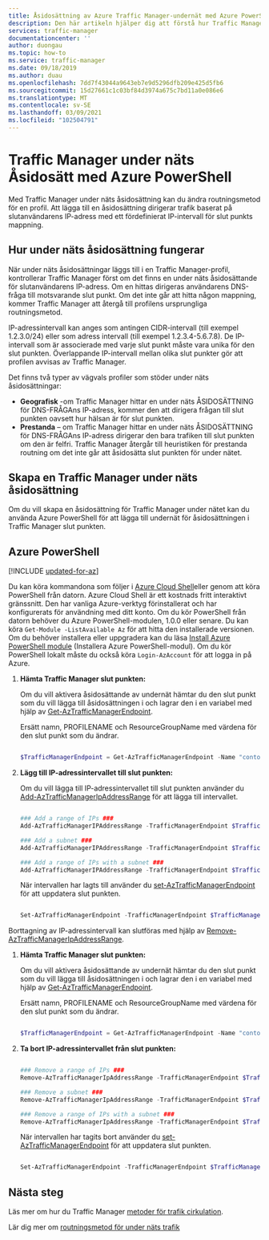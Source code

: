 ```yaml
---
title: Åsidosättning av Azure Traffic Manager-undernät med Azure PowerShell | Microsoft Docs
description: Den här artikeln hjälper dig att förstå hur Traffic Manager under näts åsidosättande används för att åsidosätta Dirigerings metoden för en Traffic Manager profil för att dirigera trafik till en slut punkt baserat på IP-adressen för slutanvändare via fördefinierade IP-intervall till slut punkts mappningar med hjälp av Azure PowerShell.
services: traffic-manager
documentationcenter: ''
author: duongau
ms.topic: how-to
ms.service: traffic-manager
ms.date: 09/18/2019
ms.author: duau
ms.openlocfilehash: 7dd7f43044a9643eb7e9d5296dfb209e425d5fb6
ms.sourcegitcommit: 15d27661c1c03bf84d3974a675c7bd11a0e086e6
ms.translationtype: MT
ms.contentlocale: sv-SE
ms.lasthandoff: 03/09/2021
ms.locfileid: "102504791"
---
```

# <a name="traffic-manager-subnet-override-using-azure-powershell"></a>Traffic Manager under näts Åsidosätt med Azure PowerShell

Med Traffic Manager under näts åsidosättning kan du ändra routningsmetod för en profil.  Att lägga till en åsidosättning dirigerar trafik baserat på slutanvändarens IP-adress med ett fördefinierat IP-intervall för slut punkts mappning. 

## <a name="how-subnet-override-works"></a>Hur under näts åsidosättning fungerar

När under näts åsidosättningar läggs till i en Traffic Manager-profil, kontrollerar Traffic Manager först om det finns en under näts åsidosättande för slutanvändarens IP-adress. Om en hittas dirigeras användarens DNS-fråga till motsvarande slut punkt.  Om det inte går att hitta någon mappning, kommer Traffic Manager att återgå till profilens ursprungliga routningsmetod. 

IP-adressintervall kan anges som antingen CIDR-intervall (till exempel 1.2.3.0/24) eller som adress intervall (till exempel 1.2.3.4-5.6.7.8). De IP-intervall som är associerade med varje slut punkt måste vara unika för den slut punkten. Överlappande IP-intervall mellan olika slut punkter gör att profilen avvisas av Traffic Manager.

Det finns två typer av vägvals profiler som stöder under näts åsidosättningar:

* **Geografisk** -om Traffic Manager hittar en under näts ÅSIDOSÄTTNING för DNS-FRÅGAns IP-adress, kommer den att dirigera frågan till slut punkten oavsett hur hälsan är för slut punkten.
* **Prestanda** – om Traffic Manager hittar en under näts ÅSIDOSÄTTNING för DNS-FRÅGAns IP-adress dirigerar den bara trafiken till slut punkten om den är felfri.  Traffic Manager återgår till heuristiken för prestanda routning om det inte går att åsidosätta slut punkten för under nätet.

## <a name="create-a-traffic-manager-subnet-override"></a>Skapa en Traffic Manager under näts åsidosättning

Om du vill skapa en åsidosättning för Traffic Manager under nätet kan du använda Azure PowerShell för att lägga till undernät för åsidosättningen i Traffic Manager slut punkten.

## <a name="azure-powershell"></a>Azure PowerShell

[!INCLUDE [updated-for-az](../../includes/updated-for-az.md)]

Du kan köra kommandona som följer i [Azure Cloud Shell](https://shell.azure.com/powershell)eller genom att köra PowerShell från datorn. Azure Cloud Shell är ett kostnads fritt interaktivt gränssnitt. Den har vanliga Azure-verktyg förinstallerat och har konfigurerats för användning med ditt konto. Om du kör PowerShell från datorn behöver du Azure PowerShell-modulen, 1.0.0 eller senare. Du kan köra `Get-Module -ListAvailable Az` för att hitta den installerade versionen. Om du behöver installera eller uppgradera kan du läsa [Install Azure PowerShell module](/powershell/azure/install-az-ps) (Installera Azure PowerShell-modul). Om du kör PowerShell lokalt måste du också köra `Login-AzAccount` för att logga in på Azure.


1. **Hämta Traffic Manager slut punkten:**

    Om du vill aktivera åsidosättande av undernät hämtar du den slut punkt som du vill lägga till åsidosättningen i och lagrar den i en variabel med hjälp av [Get-AzTrafficManagerEndpoint](/powershell/module/az.trafficmanager/get-aztrafficmanagerendpoint).

    Ersätt namn, PROFILENAME och ResourceGroupName med värdena för den slut punkt som du ändrar.

    ```powershell

    $TrafficManagerEndpoint = Get-AzTrafficManagerEndpoint -Name "contoso" -ProfileName "ContosoProfile" -ResourceGroupName "ResourceGroup" -Type AzureEndpoints

    ```
2. **Lägg till IP-adressintervallet till slut punkten:**
    
    Om du vill lägga till IP-adressintervallet till slut punkten använder du [Add-AzTrafficManagerIpAddressRange](/powershell/module/az.trafficmanager/add-aztrafficmanageripaddressrange) för att lägga till intervallet.

    ```powershell

    ### Add a range of IPs ###
    Add-AzTrafficManagerIPAddressRange -TrafficManagerEndpoint $TrafficManagerEndpoint -First "1.2.3.4" -Last "5.6.7.8"

    ### Add a subnet ###
    Add-AzTrafficManagerIPAddressRange -TrafficManagerEndpoint $TrafficManagerEndpoint -First "9.10.11.0" -Scope 24

    ### Add a range of IPs with a subnet ###
    Add-AzTrafficManagerIPAddressRange -TrafficManagerEndpoint $TrafficManagerEndpoint -First "12.13.14.0" -Last "12.13.14.31" -Scope 27
 
    ```
    När intervallen har lagts till använder du [set-AzTrafficManagerEndpoint](/powershell/module/az.trafficmanager/set-aztrafficmanagerendpoint) för att uppdatera slut punkten.

    ```powershell

    Set-AzTrafficManagerEndpoint -TrafficManagerEndpoint $TrafficManagerEndpoint

    ```
Borttagning av IP-adressintervall kan slutföras med hjälp av [Remove-AzTrafficManagerIpAddressRange](/powershell/module/az.trafficmanager/remove-aztrafficmanageripaddressrange).

1.  **Hämta Traffic Manager slut punkten:**

    Om du vill aktivera åsidosättande av undernät hämtar du den slut punkt som du vill lägga till åsidosättningen i och lagrar den i en variabel med hjälp av [Get-AzTrafficManagerEndpoint](/powershell/module/az.trafficmanager/get-aztrafficmanagerendpoint).

    Ersätt namn, PROFILENAME och ResourceGroupName med värdena för den slut punkt som du ändrar.

    ```powershell

    $TrafficManagerEndpoint = Get-AzTrafficManagerEndpoint -Name "contoso" -ProfileName "ContosoProfile" -ResourceGroupName "ResourceGroup" -Type AzureEndpoints

    ```
2. **Ta bort IP-adressintervallet från slut punkten:**

    ```powershell
    
    ### Remove a range of IPs ###
    Remove-AzTrafficManagerIpAddressRange -TrafficManagerEndpoint $TrafficManagerEndpoint -First "1.2.3.4" -Last "5.6.7.8"

    ### Remove a subnet ###
    Remove-AzTrafficManagerIpAddressRange -TrafficManagerEndpoint $TrafficManagerEndpoint -First "9.10.11.0" -Scope 24

    ### Remove a range of IPs with a subnet ###
    Remove-AzTrafficManagerIpAddressRange -TrafficManagerEndpoint $TrafficManagerEndpoint -First "12.13.14.0" -Last "12.13.14.31" -Scope 27

    ```
     När intervallen har tagits bort använder du [set-AzTrafficManagerEndpoint](/powershell/module/az.trafficmanager/set-aztrafficmanagerendpoint) för att uppdatera slut punkten.

    ```powershell

    Set-AzTrafficManagerEndpoint -TrafficManagerEndpoint $TrafficManagerEndpoint

    ```

## <a name="next-steps"></a>Nästa steg
Läs mer om hur du Traffic Manager [metoder för trafik cirkulation](traffic-manager-routing-methods.md).

Lär dig mer om [routningsmetod för under näts trafik](./traffic-manager-routing-methods.md#subnet-traffic-routing-method)